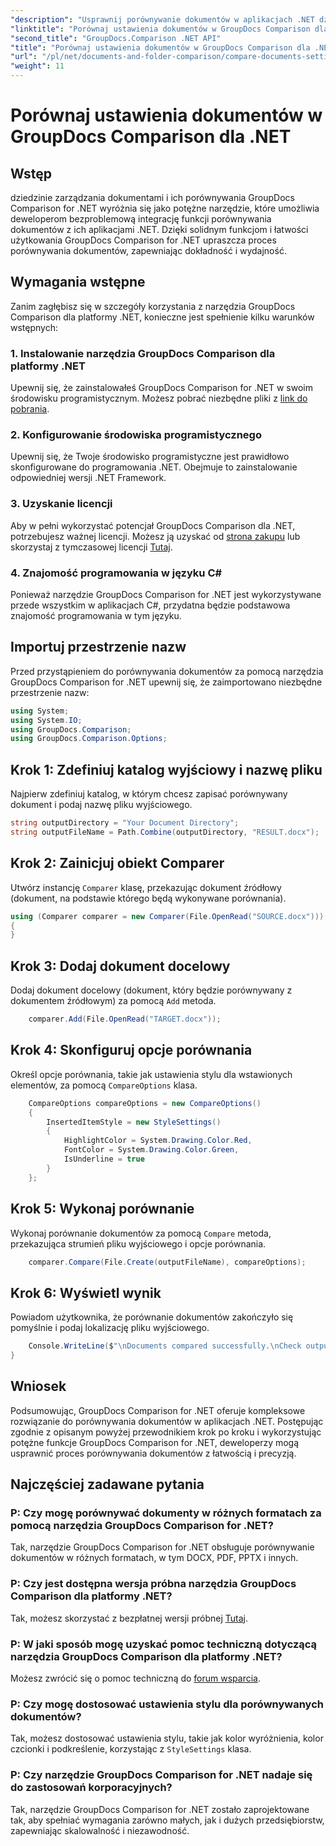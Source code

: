 ```yaml
---
"description": "Usprawnij porównywanie dokumentów w aplikacjach .NET dzięki GroupDocs Comparison. Porównuj dokumenty bez wysiłku dzięki zaawansowanym funkcjom."
"linktitle": "Porównaj ustawienia dokumentów w GroupDocs Comparison dla .NET"
"second_title": "GroupDocs.Comparison .NET API"
"title": "Porównaj ustawienia dokumentów w GroupDocs Comparison dla .NET"
"url": "/pl/net/documents-and-folder-comparison/compare-documents-settings-dotnet/"
"weight": 11
---
```


# Porównaj ustawienia dokumentów w GroupDocs Comparison dla .NET

## Wstęp
dziedzinie zarządzania dokumentami i ich porównywania GroupDocs Comparison for .NET wyróżnia się jako potężne narzędzie, które umożliwia deweloperom bezproblemową integrację funkcji porównywania dokumentów z ich aplikacjami .NET. Dzięki solidnym funkcjom i łatwości użytkowania GroupDocs Comparison for .NET upraszcza proces porównywania dokumentów, zapewniając dokładność i wydajność.
## Wymagania wstępne
Zanim zagłębisz się w szczegóły korzystania z narzędzia GroupDocs Comparison dla platformy .NET, konieczne jest spełnienie kilku warunków wstępnych:
### 1. Instalowanie narzędzia GroupDocs Comparison dla platformy .NET
Upewnij się, że zainstalowałeś GroupDocs Comparison for .NET w swoim środowisku programistycznym. Możesz pobrać niezbędne pliki z [link do pobrania](https://releases.groupdocs.com/comparison/net/).
### 2. Konfigurowanie środowiska programistycznego
Upewnij się, że Twoje środowisko programistyczne jest prawidłowo skonfigurowane do programowania .NET. Obejmuje to zainstalowanie odpowiedniej wersji .NET Framework.
### 3. Uzyskanie licencji
Aby w pełni wykorzystać potencjał GroupDocs Comparison dla .NET, potrzebujesz ważnej licencji. Możesz ją uzyskać od [strona zakupu](https://purchase.groupdocs.com/buy) lub skorzystaj z tymczasowej licencji [Tutaj](https://purchase.groupdocs.com/temporary-license/).
### 4. Znajomość programowania w języku C#
Ponieważ narzędzie GroupDocs Comparison for .NET jest wykorzystywane przede wszystkim w aplikacjach C#, przydatna będzie podstawowa znajomość programowania w tym języku.

## Importuj przestrzenie nazw
Przed przystąpieniem do porównywania dokumentów za pomocą narzędzia GroupDocs Comparison for .NET upewnij się, że zaimportowano niezbędne przestrzenie nazw:
```csharp
using System;
using System.IO;
using GroupDocs.Comparison;
using GroupDocs.Comparison.Options;
```
## Krok 1: Zdefiniuj katalog wyjściowy i nazwę pliku
Najpierw zdefiniuj katalog, w którym chcesz zapisać porównywany dokument i podaj nazwę pliku wyjściowego.
```csharp
string outputDirectory = "Your Document Directory";
string outputFileName = Path.Combine(outputDirectory, "RESULT.docx");
```
## Krok 2: Zainicjuj obiekt Comparer
Utwórz instancję `Comparer` klasę, przekazując dokument źródłowy (dokument, na podstawie którego będą wykonywane porównania).
```csharp
using (Comparer comparer = new Comparer(File.OpenRead("SOURCE.docx")))
{
}
```
## Krok 3: Dodaj dokument docelowy
Dodaj dokument docelowy (dokument, który będzie porównywany z dokumentem źródłowym) za pomocą `Add` metoda.
```csharp
    comparer.Add(File.OpenRead("TARGET.docx"));
```
## Krok 4: Skonfiguruj opcje porównania
Określ opcje porównania, takie jak ustawienia stylu dla wstawionych elementów, za pomocą `CompareOptions` klasa.
```csharp
    CompareOptions compareOptions = new CompareOptions()
    {
        InsertedItemStyle = new StyleSettings()
        {
            HighlightColor = System.Drawing.Color.Red,
            FontColor = System.Drawing.Color.Green,
            IsUnderline = true
        }
    };
```
## Krok 5: Wykonaj porównanie
Wykonaj porównanie dokumentów za pomocą `Compare` metoda, przekazująca strumień pliku wyjściowego i opcje porównania.
```csharp
    comparer.Compare(File.Create(outputFileName), compareOptions);
```
## Krok 6: Wyświetl wynik
Powiadom użytkownika, że porównanie dokumentów zakończyło się pomyślnie i podaj lokalizację pliku wyjściowego.
```csharp
    Console.WriteLine($"\nDocuments compared successfully.\nCheck output in {Directory.GetCurrentDirectory()}.");
}
```

## Wniosek
Podsumowując, GroupDocs Comparison for .NET oferuje kompleksowe rozwiązanie do porównywania dokumentów w aplikacjach .NET. Postępując zgodnie z opisanym powyżej przewodnikiem krok po kroku i wykorzystując potężne funkcje GroupDocs Comparison for .NET, deweloperzy mogą usprawnić proces porównywania dokumentów z łatwością i precyzją.
## Najczęściej zadawane pytania
### P: Czy mogę porównywać dokumenty w różnych formatach za pomocą narzędzia GroupDocs Comparison for .NET?
Tak, narzędzie GroupDocs Comparison for .NET obsługuje porównywanie dokumentów w różnych formatach, w tym DOCX, PDF, PPTX i innych.
### P: Czy jest dostępna wersja próbna narzędzia GroupDocs Comparison dla platformy .NET?
Tak, możesz skorzystać z bezpłatnej wersji próbnej [Tutaj](https://releases.groupdocs.com/).
### P: W jaki sposób mogę uzyskać pomoc techniczną dotyczącą narzędzia GroupDocs Comparison dla platformy .NET?
Możesz zwrócić się o pomoc techniczną do [forum wsparcia](https://forum.groupdocs.com/c/comparison/12).
### P: Czy mogę dostosować ustawienia stylu dla porównywanych dokumentów?
Tak, możesz dostosować ustawienia stylu, takie jak kolor wyróżnienia, kolor czcionki i podkreślenie, korzystając z `StyleSettings` klasa.
### P: Czy narzędzie GroupDocs Comparison for .NET nadaje się do zastosowań korporacyjnych?
Tak, narzędzie GroupDocs Comparison for .NET zostało zaprojektowane tak, aby spełniać wymagania zarówno małych, jak i dużych przedsiębiorstw, zapewniając skalowalność i niezawodność.